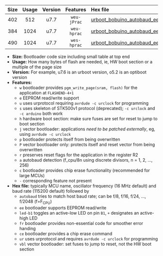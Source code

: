 |Size|Usage|Version|Features|Hex file|
|:-:|:-:|:-:|:-:|:--|
|402|512|u7.7|`weu-jPrac`|[urboot_bobuino_autobaud_ee_led+b7_fr_ce_ur_vbl.hex](https://raw.githubusercontent.com/stefanrueger/urboot.hex/main/boards/bobuino/autobaud/urboot_bobuino_autobaud_ee_led+b7_fr_ce_ur_vbl.hex)|
|384|1024|u7.7|`weu-hprac`|[urboot_bobuino_autobaud_ee_led+b7_fr_ce_ur.hex](https://raw.githubusercontent.com/stefanrueger/urboot.hex/main/boards/bobuino/autobaud/urboot_bobuino_autobaud_ee_led+b7_fr_ce_ur.hex)|
|490|1024|u7.7|`wes-hprac`|[urboot_bobuino_autobaud_ee_led+b7_fr_ce.hex](https://raw.githubusercontent.com/stefanrueger/urboot.hex/main/boards/bobuino/autobaud/urboot_bobuino_autobaud_ee_led+b7_fr_ce.hex)|

- **Size:** Bootloader code size including small table at top end
- **Usage:** How many bytes of flash are needed, ie, HW boot section or a multiple of the page size
- **Version:** For example, u7.6 is an urboot version, o5.2 is an optiboot version
- **Features:**
  + `w` bootloader provides `pgm_write_page(sram, flash)` for the application at `FLASHEND-4+1`
  + `e` EEPROM read/write support
  + `u` uses urprotocol requiring `avrdude -c urclock` for programming
  + `s` uses skeleton of STK500v1 protocol (deprecated); `-c urclock` and `-c arduino` both work
  + `h` hardware boot section: make sure fuses are set for reset to jump to boot section
  + `j` vector bootloader: applications *need to be patched externally*, eg, using `avrdude -c urclock`
  + `p` bootloader protects itself from being overwritten
  + `P` vector bootloader only: protects itself and reset vector from being overwritten
  + `r` preserves reset flags for the application in the register R2
  + `a` autobaud detection (f_cpu/8n using discrete divisors, n = 1, 2, ..., 256)
  + `c` bootloader provides chip erase functionality (recommended for large MCUs)
  + `-` corresponding feature not present
- **Hex file:** typically MCU name, oscillator frequency (16 MHz default) and baud rate (115200 default) followed by
  + `autobaud` tries to match host baud rate; can be f/8, f/16, f/24, ..., f/2048 (f=F<sub>CPU</sub>)
  + `ee` bootloader supports EEPROM read/write
  + `led-b1` toggles an active-low LED on pin `B1`, `+` designates an active-high LED
  + `fr` bootloader provides non-essential code for smoother error handing
  + `ce` bootloader provides a chip erase command
  + `ur` uses urprotocol and requires `avrdude -c urclock` for programming
  + `vbl` vector bootloader: set fuses to jump to reset, not the HW boot section
